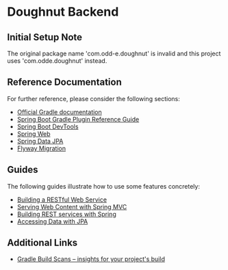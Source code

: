 # Doughnut Backend

## Initial Setup Note

The original package name 'com.odd-e.doughnut' is invalid and this project uses 'com.odde.doughnut' instead.

## Reference Documentation

For further reference, please consider the following sections:

* [Official Gradle documentation](https://docs.gradle.org)
* [Spring Boot Gradle Plugin Reference Guide](https://docs.spring.io/spring-boot/3.4/gradle-plugin/index.html)
* [Spring Boot DevTools](https://docs.spring.io/spring-boot/3.4/reference/using/devtools.html)
* [Spring Web](https://docs.spring.io/spring-boot/3.4/reference/web/index.html)
* [Spring Data JPA](https://docs.spring.io/spring-boot/3.4/how-to/data-access.html)
* [Flyway Migration](https://docs.spring.io/spring-boot/3.4/how-to/data-initialization.html#howto.data-initialization.migration-tool.flyway)

## Guides

The following guides illustrate how to use some features concretely:

* [Building a RESTful Web Service](https://spring.io/guides/gs/rest-service/)
* [Serving Web Content with Spring MVC](https://spring.io/guides/gs/serving-web-content/)
* [Building REST services with Spring](https://spring.io/guides/tutorials/bookmarks/)
* [Accessing Data with JPA](https://spring.io/guides/gs/accessing-data-jpa/)

## Additional Links

* [Gradle Build Scans – insights for your project's build](https://scans.gradle.com#gradle)
